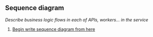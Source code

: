 ## Sequence diagram
_Describe business logic flows in each of APIs, workers... in the service_

1. [Begin write sequence diagram from here](api_sequence_diagram/Begin_write_sequence_diagram_from_here.md)

